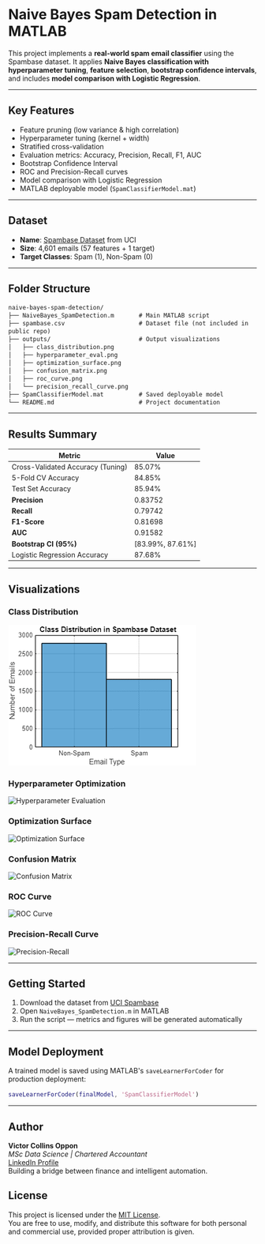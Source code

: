 # Naive Bayes Spam Detection in MATLAB



This project implements a **real-world spam email classifier** using the Spambase dataset. It applies **Naive Bayes classification with hyperparameter tuning**, **feature selection**, **bootstrap confidence intervals**, and includes **model comparison with Logistic Regression**.

---

##  Key Features
- Feature pruning (low variance & high correlation)
- Hyperparameter tuning (kernel + width)
- Stratified cross-validation
- Evaluation metrics: Accuracy, Precision, Recall, F1, AUC
- Bootstrap Confidence Interval
- ROC and Precision-Recall curves
- Model comparison with Logistic Regression
- MATLAB deployable model (`SpamClassifierModel.mat`)

---

##  Dataset

- **Name**: [Spambase Dataset](https://archive.ics.uci.edu/ml/datasets/spambase) from UCI
- **Size**: 4,601 emails (57 features + 1 target)
- **Target Classes**: Spam (1), Non-Spam (0)

---

##  Folder Structure

```plaintext
naive-bayes-spam-detection/
├── NaiveBayes_SpamDetection.m       # Main MATLAB script
├── spambase.csv                     # Dataset file (not included in public repo)
├── outputs/                         # Output visualizations
│   ├── class_distribution.png
│   ├── hyperparameter_eval.png
│   ├── optimization_surface.png
│   ├── confusion_matrix.png
│   ├── roc_curve.png
│   └── precision_recall_curve.png
├── SpamClassifierModel.mat          # Saved deployable model
└── README.md                        # Project documentation

```

---

##  Results Summary

| Metric                           | Value            |
|----------------------------------|------------------|
| Cross-Validated Accuracy (Tuning) | 85.07%          |
| 5-Fold CV Accuracy               | 84.85%           |
| Test Set Accuracy                | 85.94%           |
| **Precision**                    | 0.83752          |
| **Recall**                       | 0.79742          |
| **F1-Score**                     | 0.81698          |
| **AUC**                          | 0.91582          |
| **Bootstrap CI (95%)**           | [83.99%, 87.61%] |
| Logistic Regression Accuracy     | 87.68%           |


---

##  Visualizations

### Class Distribution
![Class Distribution](class_distribution.png)

### Hyperparameter Optimization
![Hyperparameter Evaluation](outputs/hyperparameter_eval.png)

### Optimization Surface
![Optimization Surface](outputs/optimization_surface.png)

### Confusion Matrix
![Confusion Matrix](outputs/confusion_matrix.png)

### ROC Curve
![ROC Curve](outputs/roc_curve.png)

### Precision-Recall Curve
![Precision-Recall](outputs/precision_recall_curve.png)

---

##  Getting Started

1. Download the dataset from [UCI Spambase](https://archive.ics.uci.edu/ml/datasets/spambase)
2. Open `NaiveBayes_SpamDetection.m` in MATLAB
3. Run the script — metrics and figures will be generated automatically

---

##  Model Deployment
A trained model is saved using MATLAB's `saveLearnerForCoder` for production deployment:
```matlab
saveLearnerForCoder(finalModel, 'SpamClassifierModel')

```
---
##  Author

**Victor Collins Oppon**  
*MSc Data Science | Chartered Accountant*  
[LinkedIn Profile](https://www.linkedin.com/in/victor-collins-oppon-fcca-mba-bsc-01541019/)  
Building a bridge between finance and intelligent automation.


##  License

This project is licensed under the [MIT License](LICENSE).  
You are free to use, modify, and distribute this software for both personal and commercial use, provided proper attribution is given.


